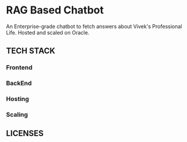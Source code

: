 # RAG Based Chatbot
An Enterprise-grade chatbot to fetch answers about Vivek's Professional Life. Hosted and scaled on Oracle. 

## TECH STACK

### Frontend
### BackEnd
### Hosting
### Scaling

## LICENSES
